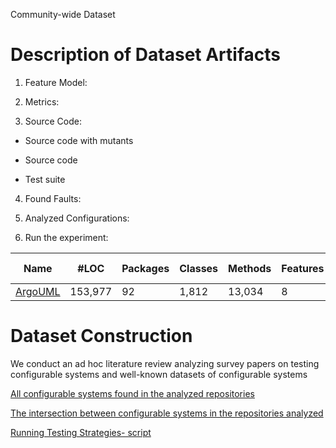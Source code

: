 
  
  
Community-wide Dataset 

# Description of Dataset Artifacts

1. Feature Model:
 
2. Metrics:

3. Source Code: 

  - Source code with mutants
  
  - Source code
  
  - Test suite

4. Found Faults: 

5. Analyzed Configurations: 

6. Run the experiment: 



|Name 	        |#LOC   | Packages|	Classes	|Methods|Features|	Valid Configurations	  |
|-------        |-------|---------|---------|-------|--------|-------                   |
|[ArgoUML](pages/ArgoUML.md)             |153,977 |92       |1,812    |	13,034|	8	     |256      |


# Dataset Construction


We conduct an ad hoc literature review analyzing survey papers on testing configurable systems and well-known datasets of configurable systems

[All configurable systems found in the analyzed repositories](https://github.com/fischerJF/Community-wide-Dataset-of-Configurable-Systems/blob/master/ad_hoc_review/ALL.csv)

[The intersection between configurable systems in the repositories analyzed](https://github.com/fischerJF/Community-wide-Dataset-of-Configurable-Systems/blob/master/ad_hoc_review/Intersection%20.csv)

[Running Testing Strategies- script](https://github.com/fischerJF/Community-wide-Dataset-of-Configurable-Systems/blob/master/Tools)


